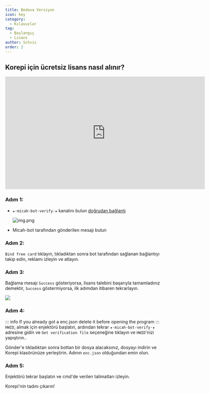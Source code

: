 ```yaml
---
title: Bedava Versiyon
icon: key
category:
  - Kılavuzlar
tag:
  - Başlangıç
  - Lisans
author: Schvis
order: 2
---
```


## Korepi için ücretsiz lisans nasıl alınır?

<div class="iframe-container"><iframe width="640" height="360" src="https://www.youtube.com/embed/GURGoE2IEg8" title="Free Version | Cotton Buds" frameborder="0" allow="accelerometer; autoplay; clipboard-write; encrypted-media; gyroscope; picture-in-picture; web-share" allowfullscreen></iframe></div>

### Adım 1:
- `★⋅micah-bot-verify⋅★` kanalını bulun [doğrudan bağlantı](https://discord.com/channels/1069057220802781265/1203687333107335198)

  ![img.png](/assets/images/docs/202402/verify-1.png)
- Micah-bot tarafından gönderilen mesajı bulun

### Adım 2:
`Bind free card` tıklayın, tıkladıktan sonra bot tarafından sağlanan bağlantıyı takip edin, reklamı izleyin ve atlayın.

### Adım 3:
Bağlama mesajı `Success` gösteriyorsa, lisans talebini başarıyla tamamladınız demektir, `Success` göstermiyorsa, ilk adımdan itibaren tekrarlayın.

![](/assets/images/docs/202402/success.png)
### Adım 4:
::: info If you already got a enc.json delete it before opening the program
:::
`HWID`, almak için enjektörü başlatın, ardından tekrar `★⋅micah-bot-verify⋅★` adresine gidin ve `Get verification file` seçeneğine tıklayın ve `HWID`'nizi yapıştırın..

Gönder'e tıkladıktan sonra bottan bir dosya alacaksınız, dosyayı indirin ve Korepi klasörünüze yerleştirin. Adının `enc.json` olduğundan emin olun.

### Adım 5:
Enjektörü tekrar başlatın ve cmd'de verilen talimatları izleyin.

Korepi'nin tadını çıkarın!
